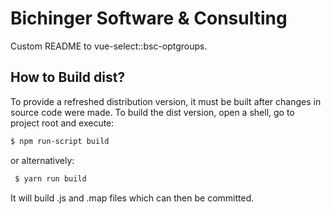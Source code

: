 # Bichinger Software & Consulting
Custom README to vue-select::bsc-optgroups.

## How to Build dist?
To provide a refreshed distribution version, it must be built after changes in source code were made.
To build the dist version, open a shell, go to project root and execute:
 ```bash
 $ npm run-script build
 ```
or alternatively:
```bash
 $ yarn run build
 ```
It will build .js and .map files which can then be committed.

